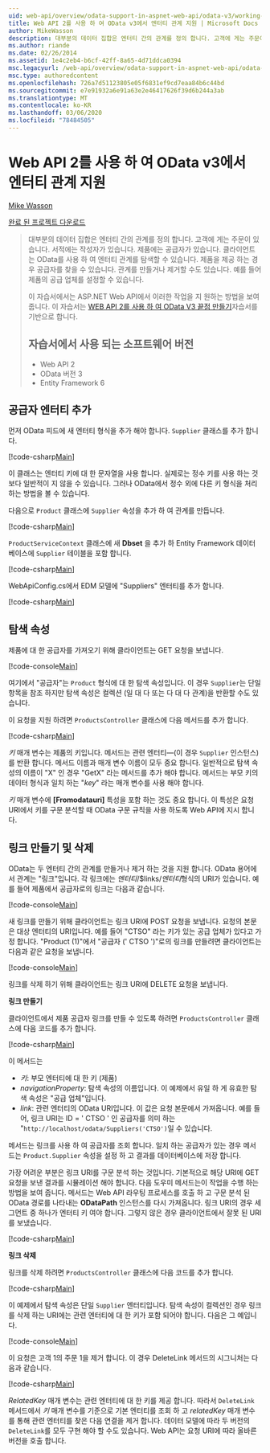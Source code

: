 ```yaml
---
uid: web-api/overview/odata-support-in-aspnet-web-api/odata-v3/working-with-entity-relations
title: Web API 2를 사용 하 여 OData v3에서 엔터티 관계 지원 | Microsoft Docs
author: MikeWasson
description: 대부분의 데이터 집합은 엔터티 간의 관계를 정의 합니다. 고객에 게는 주문이 있습니다. 서적에는 작성자가 있습니다. 제품에는 공급자가 있습니다. 클라이언트는 OData를 사용 하 여 탐색할 수 있습니다 ...
ms.author: riande
ms.date: 02/26/2014
ms.assetid: 1e4c2eb4-b6cf-42ff-8a65-4d71ddca0394
msc.legacyurl: /web-api/overview/odata-support-in-aspnet-web-api/odata-v3/working-with-entity-relations
msc.type: authoredcontent
ms.openlocfilehash: 726a7d51123805e05f6831ef9cd7eaa84b6c44bd
ms.sourcegitcommit: e7e91932a6e91a63e2e46417626f39d6b244a3ab
ms.translationtype: MT
ms.contentlocale: ko-KR
ms.lasthandoff: 03/06/2020
ms.locfileid: "78484505"
---
```

# <a name="supporting-entity-relations-in-odata-v3-with-web-api-2"></a>Web API 2를 사용 하 여 OData v3에서 엔터티 관계 지원

[Mike Wasson](https://github.com/MikeWasson)

[완료 된 프로젝트 다운로드](https://code.msdn.microsoft.com/ASPNET-Web-API-OData-cecdb524)

> 대부분의 데이터 집합은 엔터티 간의 관계를 정의 합니다. 고객에 게는 주문이 있습니다. 서적에는 작성자가 있습니다. 제품에는 공급자가 있습니다. 클라이언트는 OData를 사용 하 여 엔터티 관계를 탐색할 수 있습니다. 제품을 제공 하는 경우 공급자를 찾을 수 있습니다. 관계를 만들거나 제거할 수도 있습니다. 예를 들어 제품의 공급 업체를 설정할 수 있습니다.
> 
> 이 자습서에서는 ASP.NET Web API에서 이러한 작업을 지 원하는 방법을 보여 줍니다. 이 자습서는 [WEB API 2를 사용 하 여 OData V3 끝점 만들기](creating-an-odata-endpoint.md)자습서를 기반으로 합니다.
> 
> ## <a name="software-versions-used-in-the-tutorial"></a>자습서에서 사용 되는 소프트웨어 버전
> 
> 
> - Web API 2
> - OData 버전 3
> - Entity Framework 6

## <a name="add-a-supplier-entity"></a>공급자 엔터티 추가

먼저 OData 피드에 새 엔터티 형식을 추가 해야 합니다. `Supplier` 클래스를 추가 합니다.

[!code-csharp[Main](working-with-entity-relations/samples/sample1.cs)]

이 클래스는 엔터티 키에 대 한 문자열을 사용 합니다. 실제로는 정수 키를 사용 하는 것 보다 일반적이 지 않을 수 있습니다. 그러나 OData에서 정수 외에 다른 키 형식을 처리 하는 방법을 볼 수 있습니다.

다음으로 `Product` 클래스에 `Supplier` 속성을 추가 하 여 관계를 만듭니다.

[!code-csharp[Main](working-with-entity-relations/samples/sample2.cs)]

`ProductServiceContext` 클래스에 새 **Dbset** 을 추가 하 Entity Framework 데이터베이스에 `Supplier` 테이블을 포함 합니다.

[!code-csharp[Main](working-with-entity-relations/samples/sample3.cs?highlight=9)]

WebApiConfig.cs에서 EDM 모델에 "Suppliers" 엔터티를 추가 합니다.

[!code-csharp[Main](working-with-entity-relations/samples/sample4.cs?highlight=4)]

## <a name="navigation-properties"></a>탐색 속성

제품에 대 한 공급자를 가져오기 위해 클라이언트는 GET 요청을 보냅니다.

[!code-console[Main](working-with-entity-relations/samples/sample5.cmd)]

여기에서 "공급자"는 `Product` 형식에 대 한 탐색 속성입니다. 이 경우 `Supplier`는 단일 항목을 참조 하지만 탐색 속성은 컬렉션 (일 대 다 또는 다 대 다 관계)을 반환할 수도 있습니다.

이 요청을 지원 하려면 `ProductsController` 클래스에 다음 메서드를 추가 합니다.

[!code-csharp[Main](working-with-entity-relations/samples/sample6.cs)]

*키* 매개 변수는 제품의 키입니다. 메서드는 관련 엔터티&#8212;(이 경우 `Supplier` 인스턴스)를 반환 합니다. 메서드 이름과 매개 변수 이름이 모두 중요 합니다. 일반적으로 탐색 속성의 이름이 "X" 인 경우 "GetX" 라는 메서드를 추가 해야 합니다. 메서드는 부모 키의 데이터 형식과 일치 하는 "*key*" 라는 매개 변수를 사용 해야 합니다.

*키* 매개 변수에 **[Fromodatauri]** 특성을 포함 하는 것도 중요 합니다. 이 특성은 요청 URI에서 키를 구문 분석할 때 OData 구문 규칙을 사용 하도록 Web API에 지시 합니다.

## <a name="creating-and-deleting-links"></a>링크 만들기 및 삭제

OData는 두 엔터티 간의 관계를 만들거나 제거 하는 것을 지원 합니다. OData 용어에서 관계는 "링크"입니다. 각 링크에는 *엔터티*/$links/*엔터티*형식의 URI가 있습니다. 예를 들어 제품에서 공급자로의 링크는 다음과 같습니다.

[!code-console[Main](working-with-entity-relations/samples/sample7.cmd)]

새 링크를 만들기 위해 클라이언트는 링크 URI에 POST 요청을 보냅니다. 요청의 본문은 대상 엔터티의 URI입니다. 예를 들어 "CTSO" 라는 키가 있는 공급 업체가 있다고 가정 합니다. "Product (1)"에서 "공급자 (' CTSO ')"로의 링크를 만들려면 클라이언트는 다음과 같은 요청을 보냅니다.

[!code-console[Main](working-with-entity-relations/samples/sample8.cmd)]

링크를 삭제 하기 위해 클라이언트는 링크 URI에 DELETE 요청을 보냅니다.

**링크 만들기**

클라이언트에서 제품 공급자 링크를 만들 수 있도록 하려면 `ProductsController` 클래스에 다음 코드를 추가 합니다.

[!code-csharp[Main](working-with-entity-relations/samples/sample9.cs)]

이 메서드는

- *키*: 부모 엔터티에 대 한 키 (제품)
- *navigationProperty*: 탐색 속성의 이름입니다. 이 예제에서 유일 하 게 유효한 탐색 속성은 "공급 업체"입니다.
- *link*: 관련 엔터티의 OData URI입니다. 이 값은 요청 본문에서 가져옵니다. 예를 들어, 링크 URI는 ID = ' CTSO ' 인 공급자를 의미 하는 "`http://localhost/odata/Suppliers('CTSO')`일 수 있습니다.

메서드는 링크를 사용 하 여 공급자를 조회 합니다. 일치 하는 공급자가 있는 경우 메서드는 `Product.Supplier` 속성을 설정 하 고 결과를 데이터베이스에 저장 합니다.

가장 어려운 부분은 링크 URI를 구문 분석 하는 것입니다. 기본적으로 해당 URI에 GET 요청을 보낸 결과를 시뮬레이션 해야 합니다. 다음 도우미 메서드는이 작업을 수행 하는 방법을 보여 줍니다. 메서드는 Web API 라우팅 프로세스를 호출 하 고 구문 분석 된 OData 경로를 나타내는 **ODataPath** 인스턴스를 다시 가져옵니다. 링크 URI의 경우 세그먼트 중 하나가 엔터티 키 여야 합니다. 그렇지 않은 경우 클라이언트에서 잘못 된 URI를 보냈습니다.

[!code-csharp[Main](working-with-entity-relations/samples/sample10.cs)]

**링크 삭제**

링크를 삭제 하려면 `ProductsController` 클래스에 다음 코드를 추가 합니다.

[!code-csharp[Main](working-with-entity-relations/samples/sample11.cs)]

이 예제에서 탐색 속성은 단일 `Supplier` 엔터티입니다. 탐색 속성이 컬렉션인 경우 링크를 삭제 하는 URI에는 관련 엔터티에 대 한 키가 포함 되어야 합니다. 다음은 그 예입니다.

[!code-console[Main](working-with-entity-relations/samples/sample12.cmd)]

이 요청은 고객 1의 주문 1을 제거 합니다. 이 경우 DeleteLink 메서드의 시그니처는 다음과 같습니다.

[!code-csharp[Main](working-with-entity-relations/samples/sample13.cs)]

*RelatedKey* 매개 변수는 관련 엔터티에 대 한 키를 제공 합니다. 따라서 `DeleteLink` 메서드에서 *키* 매개 변수를 기준으로 기본 엔터티를 조회 하 고 *relatedKey* 매개 변수를 통해 관련 엔터티를 찾은 다음 연결을 제거 합니다. 데이터 모델에 따라 두 버전의 `DeleteLink`를 모두 구현 해야 할 수도 있습니다. Web API는 요청 URI에 따라 올바른 버전을 호출 합니다.
